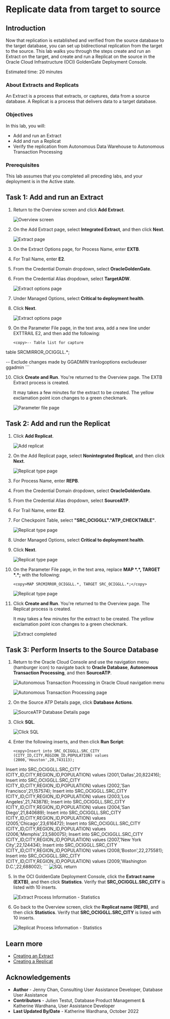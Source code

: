 # Replicate data from target to source

## Introduction

Now that replication is established and verified from the source database to the target database, you can set up bidirectional replication from the target to the source. This lab walks you through the steps create and run an Extract on the target, and create and run a Replicat on the source in the Oracle Cloud Infrastructure (OCI) GoldenGate Deployment Console.

Estimated time: 20 minutes

### About Extracts and Replicats

An Extract is a process that extracts, or captures, data from a source database. A Replicat is a process that delivers data to a target database.

### Objectives

In this lab, you will:
* Add and run an Extract
* Add and run a Replicat
* Verify the replication from Autonomous Data Warehouse to Autonomous Transaction Processing

### Prerequisites

This lab assumes that you completed all preceding labs, and your deployment is in the Active state.

## Task 1: Add and run an Extract

1.  Return to the Overview screen and click **Add Extract**.
    
    ![Overview screen](./images/01-01.png " ")

2.  On the Add Extract page, select **Integrated Extract**, and then click **Next**.
    
    ![Extract page](./images/01-02.png " ")

3.  On the Extract Options page, for Process Name, enter **EXTB**.

4.  For Trail Name, enter **E2**.

5.  From the Credential Domain dropdown, select **OracleGoldenGate**.

6.  From the Credential Alias dropdown, select **TargetADW**.

    ![Extract options page](./images/01-06.png " ")

7.  Under Managed Options, select **Critical to deployment health**.

8.  Click **Next**.

    ![Extract options page](./images/01-08.png " ")

9.  On the Parameter File page, in the text area, add a new line under EXTTRAIL E2, and then add the following:

    ```
    <copy>-- Table list for capture
table SRCMIRROR_OCIGGLL.*;

-- Exclude changes made by GGADMIN
tranlogoptions excludeuser ggadmin</copy>
    ```

10. Click **Create and Run**. You're returned to the Overview page. The EXTB Extract process is created.

    It may takes a few minutes for the extract to be created. The yellow exclamation point icon changes to a green checkmark. 

    ![Parameter file page](./images/01-10.png " ")


## Task 2: Add and run the Replicat

1.  Click **Add Replicat**.

    ![Add replicat](./images/02-01.png " ")

2.  On the Add Replicat page, select **Nonintegrated Replicat**, and then click **Next**.

    ![Replicat type page](./images/02-02.png " ")

3.  For Process Name, enter **REPB**.

4.  From the Credential Domain dropdown, select **OracleGoldenGate**.

5.  From the Credential Alias dropdown, select **SourceATP**.

6.  For Trail Name, enter **E2**.

7.  For Checkpoint Table, select **"SRC\_OCIGGLL"."ATP\_CHECKTABLE"**.

    ![Replicat type page](./images/02-07.png " ")

8.  Under Managed Options, select **Critical to deployment health**.

9.  Click **Next**.

    ![Replicat type page](./images/02-09.png " ")

10. On the Parameter File page, in the text area, replace **MAP \*.\*, TARGET \*.\*;** with the following:

    ```
    <copy>MAP SRCMIRROR_OCIGGLL.*, TARGET SRC_OCIGGLL.*;</copy>
    ```
    ![Replicat type page](./images/02-10.png " ")

11. Click **Create and Run**. You're returned to the Overview page. The Replicat process is created.

    It may takes a few minutes for the extract to be created. The yellow exclamation point icon changes to a green checkmark. 

    ![Extract completed](./images/02-11.png)

## Task 3: Perform Inserts to the Source Database

1.  Return to the Oracle Cloud Console and use the navigation menu (hamburger icon) to navigate back to **Oracle Database**, **Autonomous Transaction Processing**, and then **SourceATP**.

    ![Autonomous Transaction Processing in Oracle Cloud navigation menu](./images/03-01a.png " ")

    ![Autonomous Transaction Processing page](./images/03-01b.png " ")

2.  On the Source ATP Details page, click **Database Actions**.

    ![SourceATP Database Details page](./images/03-02.png)

3.  Click **SQL**.

    ![Click SQL](./images/03-03.png)

4.  Enter the following inserts, and then click **Run Script**:

    ```
    <copy>Insert into SRC_OCIGGLL.SRC_CITY (CITY_ID,CITY,REGION_ID,POPULATION) values (2000,'Houston',20,743113);
Insert into SRC_OCIGGLL.SRC_CITY (CITY_ID,CITY,REGION_ID,POPULATION) values (2001,'Dallas',20,822416);
Insert into SRC_OCIGGLL.SRC_CITY (CITY_ID,CITY,REGION_ID,POPULATION) values (2002,'San Francisco',21,157574);
Insert into SRC_OCIGGLL.SRC_CITY (CITY_ID,CITY,REGION_ID,POPULATION) values (2003,'Los Angeles',21,743878);
Insert into SRC_OCIGGLL.SRC_CITY (CITY_ID,CITY,REGION_ID,POPULATION) values (2004,'San Diego',21,840689);
Insert into SRC_OCIGGLL.SRC_CITY (CITY_ID,CITY,REGION_ID,POPULATION) values (2005,'Chicago',23,616472);
Insert into SRC_OCIGGLL.SRC_CITY (CITY_ID,CITY,REGION_ID,POPULATION) values (2006,'Memphis',23,580075);
Insert into SRC_OCIGGLL.SRC_CITY (CITY_ID,CITY,REGION_ID,POPULATION) values (2007,'New York City',22,124434);
Insert into SRC_OCIGGLL.SRC_CITY (CITY_ID,CITY,REGION_ID,POPULATION) values (2008,'Boston',22,275581);
Insert into SRC_OCIGGLL.SRC_CITY (CITY_ID,CITY,REGION_ID,POPULATION) values (2009,'Washington D.C.',22,688002);</copy>
    ```
    ![SQL return](./images/03-04.png " ")

5.  In the OCI GoldenGate Deployment Console, click the **Extract name (EXTB)**, and then click **Statistics**. Verify that **SRC\_OCIGGLL.SRC\_CITY** is listed with 10 inserts.

    ![Extract Process Information - Statistics](./images/03-05.png " ")

6.  Go back to the Overview screen, click the **Replicat name (REPB)**, and then click **Statistics**. Verify that **SRC\_OCIGGLL.SRC\_CITY** is listed with 10 inserts.

    ![Replicat Process Information - Statistics](./images/03-06.png " ")


## Learn more

* [Creating an Extract](https://docs.oracle.com/en/cloud/paas/goldengate-service/eeske/index.html)
* [Creating a Replicat](https://docs.oracle.com/en/cloud/paas/goldengate-service/cress/index.html)

## Acknowledgements
* **Author** - Jenny Chan, Consulting User Assistance Developer, Database User Assistance
* **Contributors** -  Julien Testut, Database Product Management & Katherine Wardhana, User Assistance Developer
* **Last Updated By/Date** - Katherine Wardhana, October 2022
